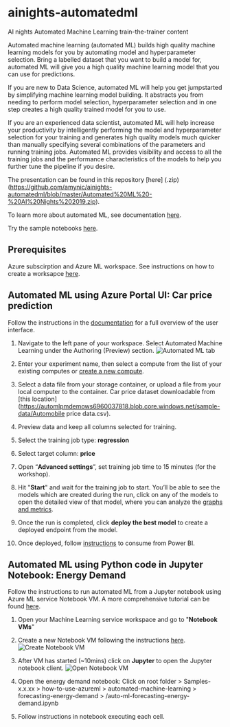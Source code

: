 # ainights-automatedml
AI nights Automated Machine Learning train-the-trainer content

Automated machine learning (automated ML) builds high quality machine learning models for you by automating model and hyperparameter selection. Bring a labelled dataset that you want to build a model for, automated ML will give you a high quality machine learning model that you can use for predictions.

If you are new to Data Science, automated ML will help you get jumpstarted by simplifying machine learning model building. It abstracts you from needing to perform model selection, hyperparameter selection and in one step creates a high quality trained model for you to use.

If you are an experienced data scientist, automated ML will help increase your productivity by intelligently performing the model and hyperparameter selection for your training and generates high quality models much quicker than manually specifying several combinations of the parameters and running training jobs. Automated ML provides visibility and access to all the training jobs and the performance characteristics of the models to help you further tune the pipeline if you desire.

The presentation can be found in this repository [here] (.zip)(https://github.com/amynic/ainights-automatedml/blob/master/Automated%20ML%20-%20AI%20Nights%202019.zip).

To learn more about automated ML, see documentation [here](https://docs.microsoft.com/en-us/azure/machine-learning/service/concept-automated-ml).

Try the sample notebooks [here](https://github.com/Azure/MachineLearningNotebooks/tree/master/how-to-use-azureml/automated-machine-learning).

## Prerequisites
Azure subscirption and Azure ML workspace. See instructions on how to create a worksapce [here](https://docs.microsoft.com/en-us/azure/machine-learning/service/how-to-create-portal-experiments).

## Automated ML using Azure Portal UI: Car price prediction

Follow the instructions in the [documentation](https://docs.microsoft.com/en-us/azure/machine-learning/service/how-to-create-portal-experiments) for a full overview of the user interface.

1. Navigate to the left pane of your workspace. Select Automated Machine Learning under the Authoring (Preview) section.
![Automated ML tab](https://docs.microsoft.com/en-us/azure/machine-learning/service/media/how-to-create-portal-experiments/nav-pane.png)

1. Enter your experiment name, then select a compute from the list of your existing computes or [create a new compute](https://docs.microsoft.com/en-us/azure/machine-learning/service/how-to-create-portal-experiments#create-an-experiment).

1. Select a data file from your storage container, or upload a file from your local computer to the container.
Car price dataset downloadable from [this location](https://automlpmdemows6960037818.blob.core.windows.net/sample-data/Automobile price data.csv).

1. Preview data and keep all columns selected for training.

1. Select the training job type: **regression**
1. Select target column: **price**

1. Open “**Advanced settings**”, set training job time to 15 minutes (for the workshop).

1. Hit "**Start**" and wait for the training job to start. You’ll be able to see the models which are created during the run, click on any of the models to open the detailed view of that model, where you can analyze the [graphs and metrics](https://docs.microsoft.com/en-us/azure/machine-learning/service/how-to-understand-automated-ml).

1. Once the run is completed, click **deploy the best model** to create a deployed endpoint from the model.

1. Once deployed, follow [instructions](https://docs.microsoft.com/en-us/power-bi/service-machine-learning-integration) to consume from Power BI.


## Automated ML using Python code in Jupyter Notebook: Energy Demand
Follow the instructions to run automated ML from a Jupyter notebook using Azure ML service Notebook VM. A more comprehensive tutorial can be found [here](https://docs.microsoft.com/en-us/azure/machine-learning/service/how-to-auto-train-forecast).

1. Open your Machine Learning service workspace and go to "**Notebook VMs**"

1. Create a new Notebook VM following the instructions [here](https://docs.microsoft.com/en-us/azure/machine-learning/service/tutorial-1st-experiment-sdk-setup#azure).
![Create Notebook VM](https://docs.microsoft.com/en-us/azure/machine-learning/service/media/tutorial-1st-experiment-sdk-setup/add-workstation.png)

1. After VM has started (~10mins) click on **Jupyter** to open the Jupyter notebook client.
![Open Notebook VM](https://docs.microsoft.com/en-us/azure/machine-learning/service/media/tutorial-1st-experiment-sdk-setup/start-server.png)

1. Open the energy demand notebook: Click on root folder > Samples-x.x.xx > how-to-use-azureml > automated-machine-learning > forecasting-energy-demand > /auto-ml-forecasting-energy-demand.ipynb

1. Follow instructions in notebook executing each cell.
